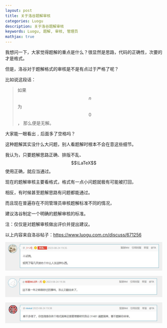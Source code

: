 ```yaml
---
layout: post
title: 关于洛谷题解审核
categories: Luogu
description: 关于洛谷题解审核
keywords: Luogu, 题解, 审核, 管理员
mathjax: true
---
```


我想问一下，大家觉得题解的重点是什么？很显然是思路，代码的正确性，次要的才是格式。

但是，洛谷对于题解格式的审核是不是有点过于严格了呢？

比如说这段话：

> 如果 $$n$$ 为 $$0$$， 那么便是无解。

大家能一眼看出 `,` 后面多了空格吗？

这种题解其实没什么大问题，别人看题解时根本不会在意这些细节。

我认为，只要题解思路正确、排版不乱、$$\LaTeX$$ 使用正确，就应当通过。

现在的题解审核主要看格式，格式有一点小问题就极有可能被打回，

相反，有时候甚至题解思路有问题都能通过。

而且现在普遍存在不同管理员审核题解标准不同的情况，

建议洛谷制定一个明确的题解审核的标准。

注：仅仅是对题解审核做出评价并提出建议。

以上内容来自洛谷帖子：<https://www.luogu.com.cn/discuss/671256>

[![](/images/posts/luogu-tj-shenhe/1.jpg)](/images/posts/luogu-tj-shenhe/1.jpg)

[![](/images/posts/luogu-tj-shenhe/2.jpg)](/images/posts/luogu-tj-shenhe/2.jpg)

[![](/images/posts/luogu-tj-shenhe/3.jpg)](/images/posts/luogu-tj-shenhe/3.jpg)